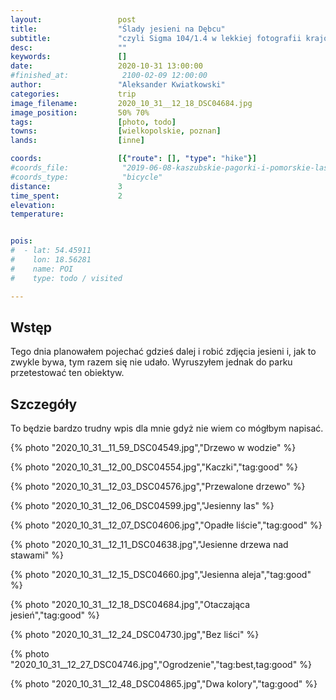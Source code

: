```yaml
---
layout:                 post
title:                  "Ślady jesieni na Dębcu"
subtitle:               "czyli Sigma 104/1.4 w lekkiej fotografii krajobrazu"
desc:                   ""
keywords:               []
date:                   2020-10-31 13:00:00
#finished_at:            2100-02-09 12:00:00
author:                 "Aleksander Kwiatkowski"
categories:             trip
image_filename:         2020_10_31__12_18_DSC04684.jpg
image_position:         50% 70%
tags:                   [photo, todo]
towns:                  [wielkopolskie, poznan]
lands:                  [inne]

coords:                 [{"route": [], "type": "hike"}]
#coords_file:            "2019-06-08-kaszubskie-pagorki-i-pomorskie-lasy.json"
#coords_type:            "bicycle"
distance:               3
time_spent:             2
elevation:              
temperature:            


pois:
#  - lat: 54.45911
#    lon: 18.56281
#    name: POI
#    type: todo / visited

---
```



## Wstęp

Tego dnia planowałem pojechać gdzieś dalej i robić zdjęcia jesieni i,
jak to zwykle bywa, tym razem się nie udało. Wyruszyłem jednak do
parku przetestować ten obiektyw.

## Szczegóły

To będzie bardzo trudny wpis dla mnie gdyż nie wiem co mógłbym napisać.

{% photo "2020_10_31__11_59_DSC04549.jpg","Drzewo w wodzie" %}

{% photo "2020_10_31__12_00_DSC04554.jpg","Kaczki","tag:good" %}

{% photo "2020_10_31__12_03_DSC04576.jpg","Przewalone drzewo" %}

{% photo "2020_10_31__12_06_DSC04599.jpg","Jesienny las" %}

{% photo "2020_10_31__12_07_DSC04606.jpg","Opadłe liście","tag:good" %}

{% photo "2020_10_31__12_11_DSC04638.jpg","Jesienne drzewa nad stawami" %}

{% photo "2020_10_31__12_15_DSC04660.jpg","Jesienna aleja","tag:good" %}

{% photo "2020_10_31__12_18_DSC04684.jpg","Otaczająca jesień","tag:good" %}

{% photo "2020_10_31__12_24_DSC04730.jpg","Bez liści" %}

{% photo "2020_10_31__12_27_DSC04746.jpg","Ogrodzenie","tag:best,tag:good" %}

{% photo "2020_10_31__12_48_DSC04865.jpg","Dwa kolory","tag:good" %}
